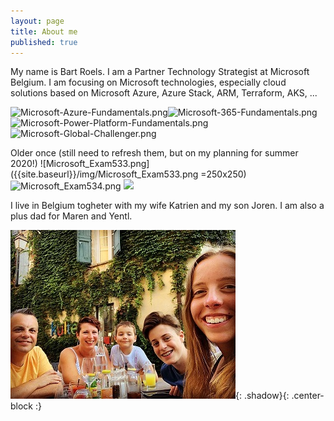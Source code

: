```yaml
---
layout: page
title: About me
published: true
---
```


My name is Bart Roels. I am a Partner Technology Strategist at Microsoft Belgium.
I am focusing on Microsoft technologies, especially cloud solutions based on Microsoft Azure, Azure Stack, ARM, Terraform, AKS, ...

![Microsoft-Azure-Fundamentals.png]({{site.baseurl}}/img/Microsoft-Azure-Fundamentals.png)![Microsoft-365-Fundamentals.png]({{site.baseurl}}/img/Microsoft-365-Fundamentals.png)![Microsoft-Power-Platform-Fundamentals.png]({{site.baseurl}}/img/Microsoft-Power-Platform-Fundamentals.png)![Microsoft-Global-Challenger.png]({{site.baseurl}}/img/Microsoft-Global-Challenger.png)

Older once (still need to refresh them, but on my planning for summer 2020!)
![Microsoft_Exam533.png]({{site.baseurl}}/img/Microsoft_Exam533.png =250x250)
![Microsoft_Exam534.png]({{site.baseurl}}/img/Microsoft_Exam534.png)
<img src="{{site.baseurl}}/img/Microsoft_Exam534.png" width="40%">

I live in Belgium togheter with my wife Katrien and my son Joren. I am also a plus dad for Maren and Yentl.

![Image of my family](img/myfamily.jpg){: .shadow}{: .center-block :}
